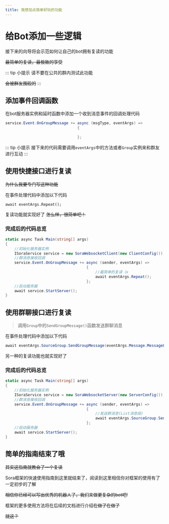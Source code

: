 ```yaml
---
title: 我想加点简单好玩的功能
---
```


# 给Bot添加一些逻辑

接下来的向导将会示范如何让自己的bot拥有复读的功能 

~~最简单的复读，最极致的享受~~

::: tip 小提示
请不要在公共的群内测试此功能

~~会被群友围殴的~~
:::

## 添加事件回调函数

在bot服务器实例和延时函数中添加一个收到消息事件的回调处理代码

```csharp
service.Event.OnGroupMessage += async (msgType, eventArgs) =>
                                {
                                    
                                };
```

::: tip 小提示
接下来的代码需要调用`eventArgs`中的方法或者`Group`实例来和群友进行互动
::: 

## 使用快捷接口进行复读

~~为什么我要专门写这种功能~~

在事件处理代码中添加以下代码

```
await eventArgs.Repeat();
```

复读功能就实现好了 ~~怎么样，很简单吧！~~

### 完成后的代码总览

```csharp
static async Task Main(string[] args)
{
    //初始化服务器实例
    ISoraService service = new SoraWebsocketClient(new ClientConfig());
    //群消息接收回调
    service.Event.OnGroupMessage += async (sender, eventArgs) =>
                                    {
                                        //最简单的复读（x
                                        await eventArgs.Repeat();
                                    };
    //启动服务器
    await service.StartServer();
}
```

## 使用群聊接口进行复读

> 调用`Group`中的`SendGroupMessage()`函数发送群聊消息

在事件处理代码中添加以下代码

```csharp
await eventArgs.SourceGroup.SendGroupMessage(eventArgs.Message.MessageList);
```

另一种的复读功能也就实现好了

### 完成后的代码总览

```csharp
static async Task Main(string[] args)
{
    //初始化服务器实例
    ISoraService service = new SoraWebsocketServer(new ServerConfig());
    //群消息接收回调
    service.Event.OnGroupMessage += async (sender, eventArgs) =>
                                    {
                                        //发送群消息(List消息段)
                                        await eventArgs.SourceGroup.SendGroupMessage(eventArgs.Message.MessageList);
                                    };
    //启动服务器
    await service.StartServer();
}
```

## 简单的指南结束了哦

~~其实这指南就教会了一个复读~~

Sora框架的快速使用指南到这里就结束了，阅读到这里相信你对框架的使用有了一定初步的了解

~~相信你已经可以写出优秀的机器人了，我们来做更复杂的bot吧!~~

框架的更多使用方法将在后续的文档进行介绍~~在做了在做了~~



~~就这？~~